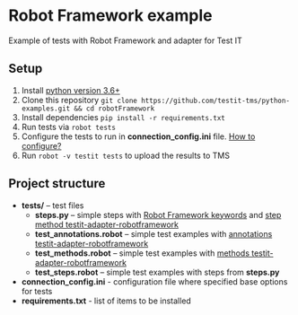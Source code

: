 # Robot Framework example
Example of tests with Robot Framework and adapter for Test IT

## Setup

1. Install [python version 3.6+](https://www.python.org/downloads/)
2. Clone this repository `git clone https://github.com/testit-tms/python-examples.git && cd robotFramework`
3. Install dependencies `pip install -r requirements.txt`
4. Run tests via `robot tests`
5. Configure the tests to run in **connection_config.ini** file. [How to configure?](https://github.com/testit-tms/adapters-python/tree/main/testit-adapter-robotframework#configuration)
6. Run `robot -v testit tests` to upload the results to TMS

## Project structure

* **tests/** – test files
    * **steps.py** – simple steps with [Robot Framework keywords](https://robotframework.org/robotframework/latest/RobotFrameworkUserGuide.html#creating-keywords) and [step method testit-adapter-robotframework](https://github.com/testit-tms/adapters-python/tree/main/testit-adapter-robotframework#tags)
    * **test_annotations.robot** – simple test examples with [annotations testit-adapter-robotframework](https://github.com/testit-tms/adapters-python/tree/main/testit-adapter-robotframework#tags)
    * **test_methods.robot** – simple test examples with [methods testit-adapter-robotframework](https://github.com/testit-tms/adapters-python/tree/main/testit-adapter-robotframework#tags)
    * **test_steps.robot** – simple test examples with steps from **steps.py**
* **connection_config.ini** - configuration file where specified base options for tests
* **requirements.txt** - list of items to be installed

